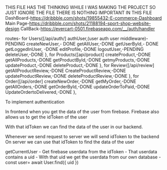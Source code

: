 THIS FILE HAS THE THINKING WHILE I WAS MAKING THE PROJECT SO JUST IGNORE THE FILE THERE IS NOTHING IMPORTANT IN THIS FILE 
DashBoard-https://dribbble.com/shots/19855432-E-commerce-Dashboard
Main Page-https://dribbble.com/shots/21188194-sport-shop-website-design
CallBack-https://evercart-0501.firebaseapp.com/__/auth/handler

routes-
		for Users{[/api/auth/]
			authUser,(user auth user middleware)-PENDING
			createNewUser,- DONE
			getAllUser,-DONE
			getUserById,- DONE
			getLoggedInUser, -DONE
			editProfile,-DONE
			logoutUser,-PENDING
			deleteUser,-DONE
		},
		for Products{[api/product]
			createProduct,-DONE
			getAllProducts,-DONE
			getProductById,-DONE
			getmyProducts,-DONE
			updateProduct,-DONE
			deleteProduct,-DONE
		},
		for Review{[/api/review]
			getAllProductReview,-DONE
			CreateProductReview,-DONE
			updateProductReview,-DONE
			deleteProductReview,-DONE
		},
		for Order{[/api/order]
			createNewOrder,-DONE
			getMyOrder,-DONE
			getAllOrders,-DONE
			getOrderById,-DONE
			updateOrderToPaid,-DONE
			UpdateOrdertoDelivered,-DONE
		},


To implement authentication

In frontend when you get the data of the user from firebase.
Firebase also allows us to get the idToken of the user

With that idToken we can find the data of the user in our backend.


Whenever we send request to server we will send idToken to the backend
On server we can use that idToken to find the data of the user

getCurrentUser
	- Get firebase userdata from the idToken
	- That userdata contains a uid
	- With that uid we get the userdata from our own database
	- const user= await User.find({ uid })


